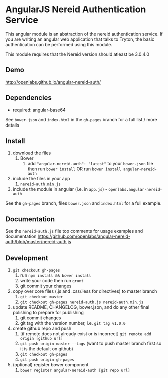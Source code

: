 # AngularJS Nereid Authentication Service

This angular module is an abstraction of the nereid authentication service. If you are writing
an angular web application that talks to Tryton, the basic authentication can be performed
using this module.

This module requires that the Nereid version should atleast be 3.0.4.0

## Demo
http://openlabs.github.io/angular-nereid-auth/

## Dependencies
- required:
	angular-base64

See `bower.json` and `index.html` in the `gh-pages` branch for a full list / more details

## Install
1. download the files
	1. Bower
		1. add `"angular-nereid-auth": "latest"` to your `bower.json` file then run `bower install` OR run `bower install angular-nereid-auth`
2. include the files in your app
	1. `nereid-auth.min.js`
3. include the module in angular (i.e. in `app.js`) - `openlabs.angular-nereid-auth`

See the `gh-pages` branch, files `bower.json` and `index.html` for a full example.


## Documentation
See the `nereid-auth.js` file top comments for usage examples and documentation
https://github.com/openlabs/angular-nereid-auth/blob/master/nereid-auth.js


## Development

1. `git checkout gh-pages`
	1. run `npm install && bower install`
	2. write your code then run `grunt`
	3. git commit your changes
2. copy over core files (.js and .css/.less for directives) to master branch
	1. `git checkout master`
	2. `git checkout gh-pages nereid-auth.js nereid-auth.min.js`
3. update README, CHANGELOG, bower.json, and do any other final polishing to prepare for publishing
	1. git commit changes
	2. git tag with the version number, i.e. `git tag v1.0.0`
4. create github repo and push
	1. [if remote does not already exist or is incorrect] `git remote add origin [github url]`
	2. `git push origin master --tags` (want to push master branch first so it is the default on github)
	3. `git checkout gh-pages`
	4. `git push origin gh-pages`
5. (optional) register bower component
	1. `bower register angular-nereid-auth [git repo url]`
